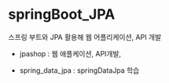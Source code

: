 # springBoot_JPA
스프링 부트와 JPA 활용해 웹 어플리케이션, API 개발

- jpashop : 웹 애플케이션, API개발, 

- spring_data_jpa : springDataJpa 학습
